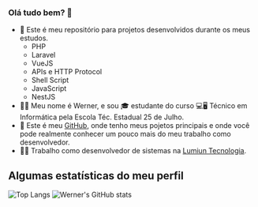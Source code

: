 ### Olá tudo bem? 👋

- 🌱 Este é meu repositório para projetos desenvolvidos durante os meus estudos.
  - PHP
  - Laravel
  - VueJS
  - APIs e HTTP Protocol
  - Shell Script
  - JavaScript
  - NestJS
- 🙋‍♂️ Meu nome é Werner, e sou 🎓 estudante do curso 💻🖥 Técnico em Informática pela Escola Téc. Estadual 25 de Julho.
- 🚀 Este é meu [GitHub](https://github.com/WernerLuiz92), onde tenho meus pojetos principais e onde você pode realmente conhecer um pouco mais do meu trabalho como desenvolvedor.
- 👨‍💻 Trabalho como desenvolvedor de sistemas na [Lumiun Tecnologia](https://www.lumiun.com/).

## Algumas estatísticas do meu perfil

![Top Langs](https://github-readme-stats.vercel.app/api/top-langs/?username=WernerLuiz92-Studies&show_icons=true&theme=dark)
![Werner's GitHub stats](https://github-readme-stats.vercel.app/api?username=WernerLuiz92-Studies&show_icons=true&theme=dark)

